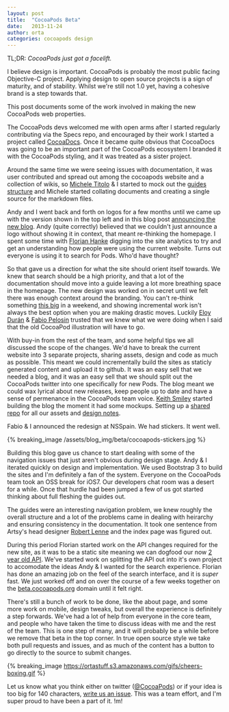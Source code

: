 ```yaml
---
layout: post
title:  "CocoaPods Beta"
date:   2013-11-24
author: orta
categories: cocoapods design
---
```


TL;DR: _CocoaPods just got a facelift._

I believe design is important. CocoaPods is probably the most public facing Objective-C project. Applying design to open source projects is a sign of maturity, and of stability. Whilst we're still not 1.0 yet, having a cohesive brand is a step towards that. 

This post documents some of the work involved in making the new CocoaPods web properties.

<!-- more -->

The CocoaPods devs welcomed me with open arms after I started regularly contributing via the Specs repo, and encouraged by their work I started a project called [CocoaDocs](http://cocoadocs.org). Once it became quite obvious that CocoaDocs was going to be an important part of the CocoaPods ecosystem I branded it with the CocoaPods styling, and it was treated as a sister project. 

Around the same time we were seeing issues with documentation, it was user contributed and spread out among the cocoapods website and a collection of wikis, so [Michele Titolo](https://twitter.com/micheletitolo) &amp; I started to mock out the [guides structure](https://github.com/CocoaPods/cocoapods.github.com/issues/14) and Michele started collating documents and creating a single source for the markdown files.

Andy and I went back and forth on logos for a few months until we came up with the version shown in the top left and in this blog post [announcing the new blog](/redesign/). Andy (quite correctly) believed that we couldn't just announce a logo without showing it in context, that meant re-thinking the homepage. I spent some time with [Florian Hanke](http://florianhanke.com) digging into the site analytics to try and get an understanding how people were using the current website. Turns out everyone is using it to search for Pods. Who'd have thought?

So that gave us a direction for what the site should orient itself towards. We knew that search should be a high priority, and that a lot of the documentation should move into a guide leaving a lot more breathing space in the homepage. The new design was worked on in secret until we felt there was enough context around the branding. You can't re-think something [this big](http://marissamayr.tumblr.com/post/60336044815/geeking-out-on-the-logo) in a weekend, and showing incremental work isn't always the best option when you are making drastic moves. Luckily [Eloy Durán](https://github.com/alloy) & [Fabio Pelosin](https://github.com/irrationalfab/) trusted that we knew what we were doing when I said that the old CocoaPod illustration will have to go.

With buy-in from the rest of the team, and some helpful tips we all discussed the scope of the changes. We'd have to break the current website into 3 separate projects, sharing assets, design and code as much as possible. This meant we could incrementally build the sites as staticly generated content and upload it to github. It was an easy sell that we needed a blog, and it was an easy sell that we should split out the CocoaPods twitter into one specifically for new Pods. The blog meant we could wax lyrical about new releases, keep people up to date and have a sense of permenance in the CocoaPods team voice. [Keith Smiley](https://smileykeith.com) started building the blog the moment it had some mockups. Setting up a [shared repo](https://github.com/CocoaPods/shared_resources) for all our assets and [design notes](https://github.com/CocoaPods/shared_resources/tree/master/design).

Fabio & I announced the redesign at NSSpain. We had stickers. It went well.

{% breaking_image /assets/blog_img/beta/cocoapods-stickers.jpg %}

Building this blog gave us chance to start dealing with some of the navigation issues that just aren't obvious during design stage. Andy & I iterated quickly on design and implementation. We used Bootstrap 3 to build the sites and I'm definitely a fan of the system. Everyone on the CocoaPods team took an OSS break for iOS7. Our developers chat room was a desert for a while. Once that hurdle had been jumped a few of us got started thinking about full fleshing the guides out.

The guides were an interesting navigation problem, we knew roughly the overall structure and a lot of the problems came in dealing with heirarchy and ensuring consistency in the documentation. It took one sentence from Artsy's head designer [Robert Lenne](http://robertlenne.com) and the index page was figured out. 

During this period Florian started work on the API changes required for the new site, as it was to be a static site meaning we can dogfood our now [2 year old API](http://florianhanke.com/blog/2012/03/01/cocoapods-search-design.html). We've started work on splitting the API out into it's own project to accomodate the ideas Andy & I wanted for the search experience. Florian has done an amazing job on the feel of the search interface, and it is _super_ fast. We just worked off and on over the course of a few weeks together on the [beta.cocoapods.org](http://cocoapods.org) domain until it felt right.

There's still a bunch of work to be done, like the about page, and some more work on mobile, design tweaks, but overall the experience is definitely a step forwards. We've had a lot of help from everyone in the core team, and people who have taken the time to discuss ideas with me and the rest of the team. This is one step of many, and it will probably be a while before we remove that beta in the top corner. In true open source style we take both pull requests and issues, and as much of the content has a button to go directly to the source to submit changes.

{% breaking_image https://ortastuff.s3.amazonaws.com/gifs/cheers-boxing.gif %}

Let us know what you think either on twitter ([@CocoaPods](http://twitter.com/CocoaPods)) or if your idea is too big for 140 characters, [write us an issue](https://github.com/cocoapods/beta.cocoapods.org/issues). This was a team effort, and I'm super proud to have been a part of it. !m!

